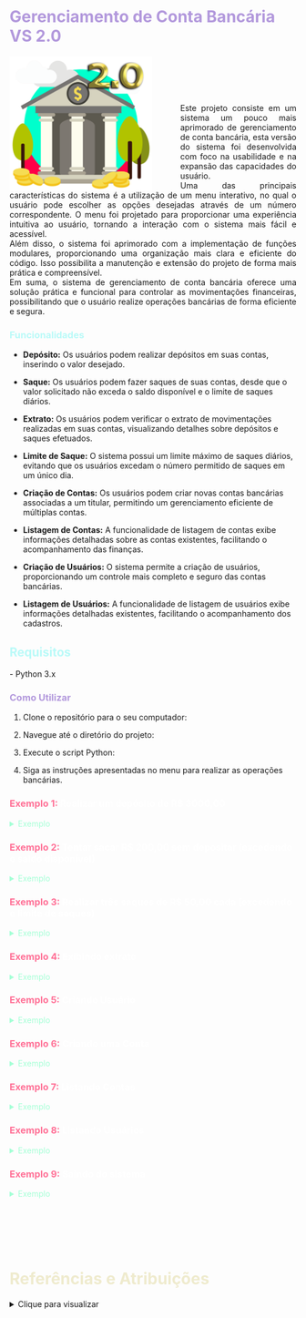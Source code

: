 <h1 style="color: #b298dc;">Gerenciamento de Conta Bancária VS 2.0</h1>

<img style="margin-right: 50px;" align="left" alt="Developer Art" width="250px" src="./img/1026870_OJZ2IH1.png">
<br>
<br>
<br>
<br>
<p align="justify">
Este projeto consiste em um sistema um pouco mais aprimorado de gerenciamento de conta bancária, esta versão do sistema foi desenvolvida com foco na usabilidade e na expansão das capacidades do usuário.
<br>
Uma das principais características do sistema é a utilização de um menu interativo, no qual o usuário pode escolher as opções desejadas através de um número correspondente. O menu foi projetado para proporcionar uma experiência intuitiva ao usuário, tornando a interação com o sistema mais fácil e acessível.
<br>
Além disso, o sistema foi aprimorado com a implementação de funções modulares, proporcionando uma organização mais clara e eficiente do código. Isso possibilita a manutenção e extensão do projeto de forma mais prática e compreensível.
<br>
Em suma, o sistema de gerenciamento de conta bancária oferece uma solução prática e funcional para controlar as movimentações financeiras, possibilitando que o usuário realize operações bancárias de forma eficiente e segura.
<p>

<h3 style="color: #b9faf8;">Funcionalidades</h3>

- **Depósito:** Os usuários podem realizar depósitos em suas contas, inserindo o valor desejado.

- **Saque:** Os usuários podem fazer saques de suas contas, desde que o valor solicitado não exceda o saldo disponível e o limite de saques diários.

- **Extrato:** Os usuários podem verificar o extrato de movimentações realizadas em suas contas, visualizando detalhes sobre depósitos e saques efetuados.

- **Limite de Saque:** O sistema possui um limite máximo de saques diários, evitando que os usuários excedam o número permitido de saques em um único dia.

- **Criação de Contas:** Os usuários podem criar novas contas bancárias associadas a um titular, permitindo um gerenciamento eficiente de múltiplas contas.

- **Listagem de Contas:** A funcionalidade de listagem de contas exibe informações detalhadas sobre as contas existentes, facilitando o acompanhamento das finanças.

- **Criação de Usuários:** O sistema permite a criação de usuários, proporcionando um controle mais completo e seguro das contas bancárias.

- **Listagem de Usuários:** A funcionalidade de listagem de usuários exibe informações detalhadas existentes, facilitando o acompanhamento dos cadastros.

<h2 style="color: #b9faf8;">Requisitos</h2>
- Python 3.x
<br>
<h3 style="color: #b298dc;">Como Utilizar</h3>

1. Clone o repositório para o seu computador:

2. Navegue até o diretório do projeto:

3. Execute o script Python:

4. Siga as instruções apresentadas no menu para realizar as operações bancárias.


<h3 style="color: white;"><span style="color: #ff7096;">Exemplo 1:</span> Realizar um depósito de R$ 3000,00</h3> 

<details>
<summary style="color: #a5ffd6;">Exemplo</summary> 

- Selecionar a opção: 1 ***<<< DIGITE O NÚMERO E APERTE ENTER NO TECLADO PARA DEPOSITAR***
- Informe o valor do depósito: 3000 ***<<< DIGITE O VALOR DO DEPÓSITO E APERTE ENTER NO TECLADO***
<pre>
=============== MENU ================
Olá, seja bem-vindo...

Escolha uma das opções a seguir.

[1]----> Depositar
[2]----> Sacar
[3]----> Extrato
[4]----> Nova conta
[5]----> Listar contas
[6]----> Novo usuário
[7]----> Listar usuário
[8]----> Sair

Digite aqui a opção desejada => 1
Informe o valor do depósito: 3000

**** Depósito realizado com sucesso! ***

</pre>

</details>

<h3 style="color: white;"><span style="color: #ff7096;">Exemplo 2:</span> Tentar sacar R$ 200,00 sem depositar (excedendo o saldo disponível)</h3> 

<details>
<summary style="color: #a5ffd6;">Exemplo</summary> 

- Selecionar a opção: 2 ***<<< DIGITE O NUMERO 2 E APERTE ENTER NO TECLADO PARA SACAR***
- Informe o valor do SAQUE: 200 ***<<< DIGITE O VALOR DO SAQUE E APERTE ENTER NO TECLADO***

<pre>
=============== MENU ================
Olá, seja bem-vindo...

Escolha uma das opções a seguir.

[1]----> Depositar
[2]----> Sacar
[3]----> Extrato
[4]----> Nova conta
[5]----> Listar contas
[6]----> Novo usuário
[7]----> Listar usuário
[8]----> Sair

Digite aqui a opção desejada => 2
Informe o valor do saque: 200

Operação falhou! Você não tem saldo suficiente.

</pre>

</details>

<h3 style="color: white;"><span style="color: #ff7096;">Exemplo 3:</span> Realizar três saques de R$ 50,00 cada (excedendo o limite de saques)</h3> 

<details>
<summary style="color: #a5ffd6;">Exemplo</summary> 

- Selecionar a opção: 2 ***<<< DIGITE O NUMERO 2 E APERTE ENTER NO TECLADO PARA REALIZAR O SAQUE***
- Informe o valor do SAQUE: 50 ***<<< DIGITE O VALOR DO SAQUE E APERTE ENTER NO TECLADO***

===================== <span style="color: #c7f9cc;">REPITA O PROCESSO 4 VEZES</span> =====================


<pre>
=============== MENU ================
Olá, seja bem-vindo...

Escolha uma das opções a seguir.

[1]----> Depositar
[2]----> Sacar
[3]----> Extrato
[4]----> Nova conta
[5]----> Listar contas
[6]----> Novo usuário
[7]----> Listar usuário
[8]----> Sair

Digite aqui a opção desejada => 2
Informe o valor do saque: 50

Saque realizado com sucesso!

=============== MENU ================
Olá, seja bem-vindo...

Escolha uma das opções a seguir.

[1]----> Depositar
[2]----> Sacar
[3]----> Extrato
[4]----> Nova conta
[5]----> Listar contas
[6]----> Novo usuário
[7]----> Listar usuário
[8]----> Sair

Digite aqui a opção desejada => 2
Informe o valor do saque: 50

Saque realizado com sucesso!

=============== MENU ================
Olá, seja bem-vindo...

Escolha uma das opções a seguir.

[1]----> Depositar
[2]----> Sacar
[3]----> Extrato
[4]----> Nova conta
[5]----> Listar contas
[6]----> Novo usuário
[7]----> Listar usuário
[8]----> Sair

Digite aqui a opção desejada => 2
Informe o valor do saque: 50

Saque realizado com sucesso!

=============== MENU ================
Olá, seja bem-vindo...

Escolha uma das opções a seguir.

[1]----> Depositar
[2]----> Sacar
[3]----> Extrato
[4]----> Nova conta
[5]----> Listar contas
[6]----> Novo usuário
[7]----> Listar usuário
[8]----> Sair

Digite aqui a opção desejada => 2
Informe o valor do saque: 50

Operação falhou! Número máximo de saques excedido.


</pre>

</details>

<h3 style="color: white;"><span style="color: #ff7096;">Exemplo 4:</span> Exibindo extrato</h3> 

<details>
<summary style="color: #a5ffd6;">Exemplo</summary> 

- Selecionar a opção: 3 ***<<< DIGITE O NUMERO 3 E APERTE ENTER NO TECLADO PARA VER O SALDO NO EXTRATO***

<pre>
================ MENU ================
Olá, seja bem-vindo...

Escolha uma das opções a seguir.
__________________________________________

[1]----> Depositar
[2]----> Sacar
[3]----> Extrato
[4]----> Nova conta
[5]----> Listar contas
[6]----> Novo usuário
[7]----> Listar usuário
[8]----> Sair

__________________________________________
Digite aqui a opção desejada => 3

================ EXTRATO ================
Depósito:       R$ 3000.00
Saque:          R$ 50.00
Saque:          R$ 50.00
Saque:          R$ 50.00


Saldo:          R$ 2850.00
==========================================

</pre>

</details>
<h3 style="color: white;"><span style="color: #ff7096;">Exemplo 5:</span> Criando Usuário</h3> 

<details>
<summary style="color: #a5ffd6;">Exemplo</summary> 

- Selecionar a opção: 6 ***<<< DIGITE O NUMERO 6 E APERTE ENTER NO TECLADO E SIGA CONFORME O EXEMPLO***

<pre>
================ MENU ================    
Olá, seja bem-vindo...

Escolha uma das opções a seguir.
__________________________________________

[1]----> Depositar
[2]----> Sacar
[3]----> Extrato
[4]----> Nova conta
[5]----> Listar contas
[6]----> Novo usuário
[7]----> Listar usuário
[8]----> Sair

__________________________________________
Digite aqui a opção desejada => 6
Informe o CPF (somente número): 99966644432
Informe o nome completo: Jonas Miguel Oliveira
Informe a data de nascimento (dd-mm-aaaa): 12-05-1995
Informe o endereço (logradouro, nro - bairro - cidade/sigla estado): Rua dois, 325 - Nova aldeia - Osasco/SP      
*** Usuário criado com sucesso! ***   


</pre>

</details>

<h3 style="color: white;"><span style="color: #ff7096;">Exemplo 6:</span> Criando uma Conta</h3> 

<details>
<summary style="color: #a5ffd6;">Exemplo</summary> 

- Selecionar a opção: 4 ***<<< DIGITE O NUMERO 4 E APERTE ENTER NO TECLADO E DIGITE O MESMO CPF DO USUÁRIO QUE DESEJAR CRIAR A CONTA***

<pre>
================ MENU ================
Olá, seja bem-vindo...

Escolha uma das opções a seguir.
__________________________________________

[1]----> Depositar
[2]----> Sacar
[3]----> Extrato
[4]----> Nova conta
[5]----> Listar contas
[6]----> Novo usuário
[7]----> Listar usuário
[8]----> Sair

__________________________________________
Digite aqui a opção desejada => 4
Informe o CPF do usuário: 99966644432

*** Conta criada com sucesso! ***



</pre>

</details>

<h3 style="color: white;"><span style="color: #ff7096;">Exemplo 7:</span> Listando Contas</h3> 

<details>
<summary style="color: #a5ffd6;">Exemplo</summary> 

- Selecionar a opção: 5 ***<<< DIGITE O NUMERO 5 E APERTE ENTER NO TECLADO***

<pre>
================ MENU ================    
Olá, seja bem-vindo...

Escolha uma das opções a seguir.
__________________________________________

[1]----> Depositar
[2]----> Sacar
[3]----> Extrato
[4]----> Nova conta
[5]----> Listar contas
[6]----> Novo usuário
[7]----> Listar usuário
[8]----> Sair

__________________________________________
Digite aqui a opção desejada => 5
====================================================================================================
Agência:        0001
C/C:            1
Titular:        Jonas Miguel Oliveira




</pre>

</details>


<h3 style="color: white;"><span style="color: #ff7096;">Exemplo 8:</span> Listando Usuários</h3> 

<details>
<summary style="color: #a5ffd6;">Exemplo</summary> 

- Selecionar a opção: 7 ***<<< DIGITE O NUMERO 7 E APERTE ENTER NO TECLADO***

<pre>
================ MENU ================
Olá, seja bem-vindo...

Escolha uma das opções a seguir.
__________________________________________

[1]----> Depositar
[2]----> Sacar
[3]----> Extrato
[4]----> Nova conta
[5]----> Listar contas
[6]----> Novo usuário
[7]----> Listar usuário
[8]----> Sair

__________________________________________
Digite aqui a opção desejada => 7
====================================================================================================

CPF:    99966644432
Nome:   Jonas Miguel Oliveira
Data Nascimento:        12-05-1995
Endereço:       Rua dois, 325 - Nova aldeia - Osasco/SP



</pre>

</details>


<h3 style="color: white;"><span style="color: #ff7096;">Exemplo 9:</span> Saindo do sistema</h3> 

<details>
<summary style="color: #a5ffd6;">Exemplo</summary> 

- Selecionar a opção: 8 ***<<< DIGITE O NUMERO 8 E APERTE ENTER NO TECLADO PARA SAIR***

<pre>
================ MENU ================    
Olá, seja bem-vindo...

Escolha uma das opções a seguir.
__________________________________________

[1]----> Depositar
[2]----> Sacar
[3]----> Extrato
[4]----> Nova conta
[5]----> Listar contas
[6]----> Novo usuário
[7]----> Listar usuário
[8]----> Sair

__________________________________________
Digite aqui a opção desejada => 7
Obrigado pela preferência! :)

</pre>

</details>

<br>
<br>
<br>
<br>
<br>

<h1 style="color: #efebce;">Referências e Atribuições</h1>

<details align="left">
  <summary>Clique para visualizar</summary> 

  - GitHub Stats by <a href="https://github.com/anuraghazra/github-readme-stats">anuraghazra</a>
 <a href="https://br.freepik.com/vetores-gratis/projeto-do-fundo-do-banco_1026870.htm#query=bank&position=10&from_view=search&track=sph#position=10&query=bank">Imagem de GraphiqaStock</a> no Freepik
  <br>
  <br>
  <br>

 
  <div align="center">Created by <a href="https://github.com/flaviobaptista">Flávio P. Baptista</a>.</div>
    <br>

</details>

